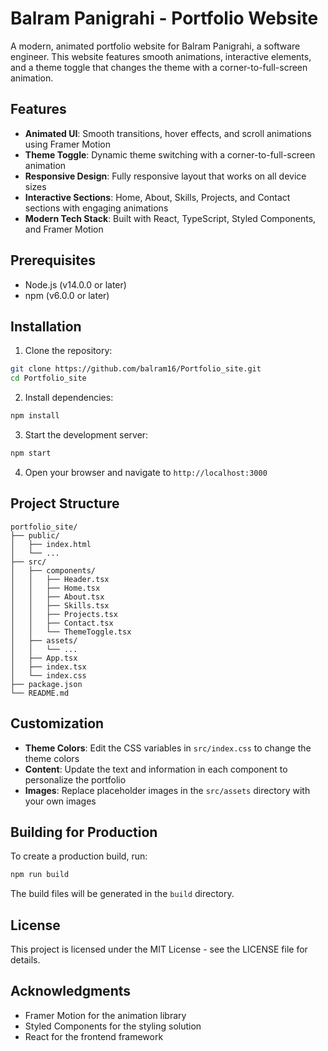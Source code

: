 # Balram Panigrahi - Portfolio Website

A modern, animated portfolio website for Balram Panigrahi, a software engineer. This website features smooth animations, interactive elements, and a theme toggle that changes the theme with a corner-to-full-screen animation.

## Features

- **Animated UI**: Smooth transitions, hover effects, and scroll animations using Framer Motion
- **Theme Toggle**: Dynamic theme switching with a corner-to-full-screen animation
- **Responsive Design**: Fully responsive layout that works on all device sizes
- **Interactive Sections**: Home, About, Skills, Projects, and Contact sections with engaging animations
- **Modern Tech Stack**: Built with React, TypeScript, Styled Components, and Framer Motion

## Prerequisites

- Node.js (v14.0.0 or later)
- npm (v6.0.0 or later)

## Installation

1. Clone the repository:
```bash
git clone https://github.com/balram16/Portfolio_site.git
cd Portfolio_site
```

2. Install dependencies:
```bash
npm install
```

3. Start the development server:
```bash
npm start
```

4. Open your browser and navigate to `http://localhost:3000`

## Project Structure

```
portfolio_site/
├── public/
│   ├── index.html
│   └── ...
├── src/
│   ├── components/
│   │   ├── Header.tsx
│   │   ├── Home.tsx
│   │   ├── About.tsx
│   │   ├── Skills.tsx
│   │   ├── Projects.tsx
│   │   ├── Contact.tsx
│   │   └── ThemeToggle.tsx
│   ├── assets/
│   │   └── ...
│   ├── App.tsx
│   ├── index.tsx
│   └── index.css
├── package.json
└── README.md
```

## Customization

- **Theme Colors**: Edit the CSS variables in `src/index.css` to change the theme colors
- **Content**: Update the text and information in each component to personalize the portfolio
- **Images**: Replace placeholder images in the `src/assets` directory with your own images

## Building for Production

To create a production build, run:

```bash
npm run build
```

The build files will be generated in the `build` directory.

## License

This project is licensed under the MIT License - see the LICENSE file for details.

## Acknowledgments

- Framer Motion for the animation library
- Styled Components for the styling solution
- React for the frontend framework
